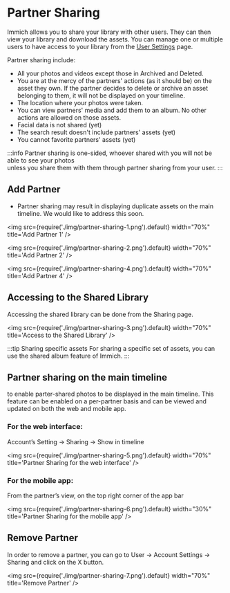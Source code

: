 # Partner Sharing

Immich allows you to share your library with other users. They can then view your library and download the assets.
You can manage one or multiple users to have access to your library from the [User Settings](docs/features/user-settings.md) page.

Partner sharing include:

- All your photos and videos except those in Archived and Deleted.
- You are at the mercy of the partners' actions (as it should be) on the asset they own. If the partner decides to delete or archive an asset belonging to them, it will not be displayed on your timeline.
- The location where your photos were taken.
- You can view partners' media and add them to an album. No other actions are allowed on those assets.
- Facial data is not shared (yet)
- The search result doesn't include partners' assets (yet)
- You cannot favorite partners' assets (yet)

:::info
Partner sharing is one-sided, whoever shared with you will not be able to see your photos  
unless you share them with them through partner sharing from your user.
:::

## Add Partner

- Partner sharing may result in displaying duplicate assets on the main timeline. We would like to address this soon.

<img src={require('./img/partner-sharing-1.png').default} width="70%" title='Add Partner 1' />

<img src={require('./img/partner-sharing-2.png').default} width="70%" title='Add Partner 2' />

<img src={require('./img/partner-sharing-4.png').default} width="70%" title='Add Partner 4' />

## Accessing to the Shared Library

Accessing the shared library can be done from the Sharing page.

<img src={require('./img/partner-sharing-3.png').default} width="70%" title='Access to the Shared Library' />

:::tip Sharing specific assets
For sharing a specific set of assets, you can use the shared album feature of Immich.
:::

## Partner sharing on the main timeline

to enable parter-shared photos to be displayed in the main timeline. This feature can be enabled on a per-partner basis and can be viewed and updated on both the web and mobile app.

### For the web interface:

Account’s Setting -> Sharing -> Show in timeline

<img src={require('./img/partner-sharing-5.png').default} width="70%" title='Partner Sharing for the web interface' />

### For the mobile app:

From the partner’s view, on the top right corner of the app bar

<img src={require('./img/partner-sharing-6.png').default} width="30%" title='Partner Sharing for the mobile app' />

## Remove Partner

In order to remove a partner, you can go to User -> Account Settings -> Sharing and click on the X button.

<img src={require('./img/partner-sharing-7.png').default} width="70%" title='Remove Partner' />
